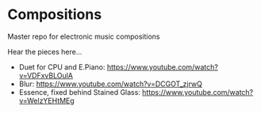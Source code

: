 # Compositions
Master repo for electronic music compositions

Hear the pieces here...

- Duet for CPU and E.Piano: https://www.youtube.com/watch?v=VDFxvBLOulA
- Blur: https://www.youtube.com/watch?v=DCGOT_zjrwQ
- Essence, fixed behind Stained Glass: https://www.youtube.com/watch?v=WelzYEHtMEg
